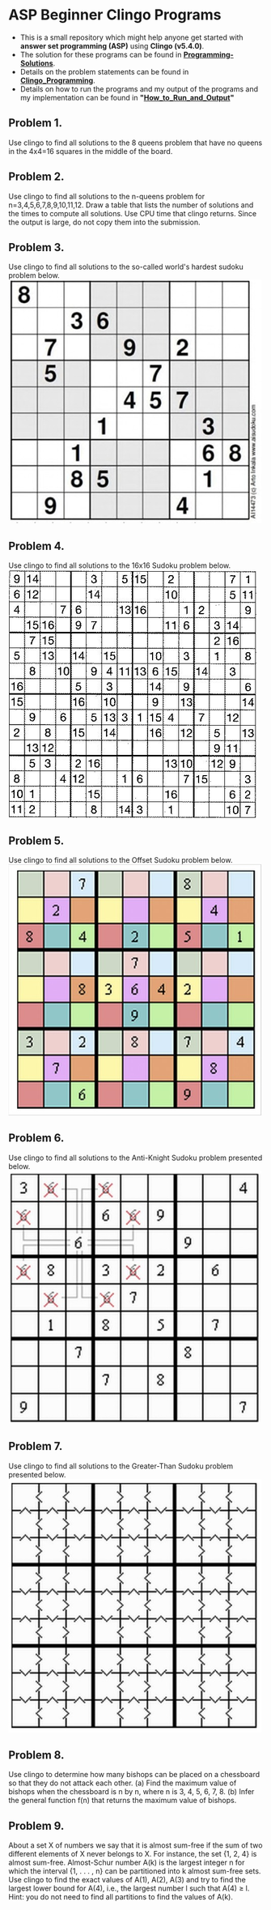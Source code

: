 # ASP Beginner Clingo Programs
- This is a small repository which might help anyone get started with **answer set programming (ASP)** using **Clingo (v5.4.0)**.
- The solution for these programs can be found in **[Programming-Solutions](Programming-Solutions)**.
- Details on the problem statements can be found in **[Clingo_Programming](Clingo_Programming.pdf)**.
- Details on how to run the programs and my output of the programs and my implementation can be found in **"[How_to_Run_and_Output](How_to_Run_and_Output.pdf)"**

## Problem 1. 
Use clingo to find all solutions to the 8 queens problem that have no queens in the 4x4=16
squares in the middle of the board.  


## Problem 2. 
Use clingo to find all solutions to the n-queens problem for n=3,4,5,6,7,8,9,10,11,12. Draw a
table that lists the number of solutions and the times to compute all solutions. Use CPU time
that clingo returns. Since the output is large, do not copy them into the submission. 


## Problem 3. 
Use clingo to find all solutions to the so-called world's hardest sudoku problem below. 
![image](images/3.jpg)
 
 
 
 
## Problem 4. 
Use clingo to find all solutions to the 16x16 Sudoku problem below. 
![image](images/4.jpg)
 
 
 
 
 
 
## Problem 5. 
Use clingo to find all solutions to the Offset Sudoku problem below. 
![image](images/5.jpg)
 
 
 
 
 
 
 
 
## Problem 6. 
Use clingo to find all solutions to the Anti-Knight Sudoku problem presented below.
![image](images/6.jpg)
 
 
 
 
 
 
 
 
## Problem 7. 
Use clingo to find all solutions to the Greater-Than Sudoku problem presented below.
![image](images/7.jpg) 
 
 
 
 
 
 
 
## Problem 8. 
Use clingo to determine how many bishops can be placed on a chessboard so that they do not
attack each other.
(a) Find the maximum value of bishops when the chessboard is n by n, where n is 3, 4, 5, 6, 7,
8.
(b) Infer the general function f(n) that returns the maximum value of bishops.  


## Problem 9. 
About a set X of numbers we say that it is almost sum-free if the sum of two different elements
of X never belongs to X. For instance, the set {1, 2, 4} is almost sum-free. Almost-Schur number
A(k) is the largest integer n for which the interval {1, . . . , n} can be partitioned into k almost
sum-free sets.
Use clingo to find the exact values of A(1), A(2), A(3) and try to find the largest lower bound for
A(4), i.e., the largest number l such that A(4) ≥ l.
Hint:
 you do not need to find all partitions to find the values of A(k). 
​
